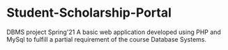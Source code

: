 # Student-Scholarship-Portal
DBMS project Spring'21
A basic web application developed using PHP and MySql to fulfill a partial requirement of the course Database Systems.
